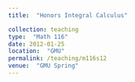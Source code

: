 ```yaml
---
title:  "Honors Integral Calculus"

collection: teaching
type:  "Math 116"
date: 2012-01-25
location:  "GMU"
permalink: /teaching/m116s12
venue:  "GMU Spring"
---
```

